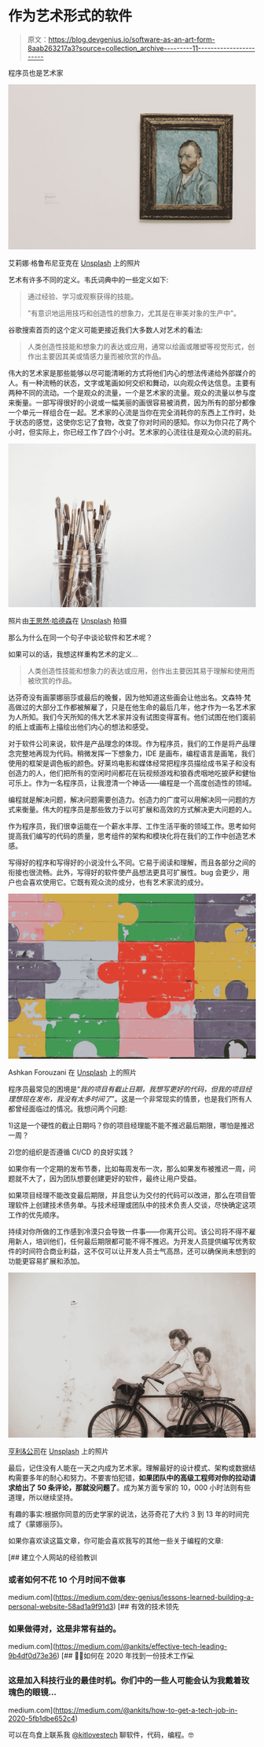 # 作为艺术形式的软件

> 原文：<https://blog.devgenius.io/software-as-an-art-form-8aab263217a3?source=collection_archive---------11----------------------->

程序员也是艺术家

![](img/e5eba9d8c8b07c0698d0acc77fc1041b.png)

艾莉娜·格鲁布尼亚克在 [Unsplash](https://unsplash.com?utm_source=medium&utm_medium=referral) 上的照片

艺术有许多不同的定义。韦氏词典中的一些定义如下:

> 通过经验、学习或观察获得的技能。
> 
> "有意识地运用技巧和创造性的想象力，尤其是在审美对象的生产中"。

谷歌搜索首页的这个定义可能更接近我们大多数人对艺术的看法:

> 人类创造性技能和想象力的表达或应用，通常以绘画或雕塑等视觉形式，创作出主要因其美或情感力量而被欣赏的作品。

伟大的艺术家是那些能够以尽可能清晰的方式将他们内心的想法传递给外部媒介的人。有一种流畅的状态，文字或笔画如何交织和舞动，以向观众传达信息。主要有两种不同的流动。一个是观众的流量，一个是艺术家的流量。观众的流量以参与度来衡量。一部写得很好的小说或一幅美丽的画很容易被消费，因为所有的部分都像一个单元一样组合在一起。艺术家的心流是当你在完全消耗你的东西上工作时，处于状态的感觉，这使你忘记了食物，改变了你对时间的感知。你以为你只花了两个小时，但实际上，你已经工作了四个小时。艺术家的心流往往是观众心流的前兆。

![](img/a8781743d597a69aa5db0496710bbece.png)

照片由[王思然·哈德森](https://unsplash.com/@hudsoncrafted?utm_source=medium&utm_medium=referral)在 [Unsplash](https://unsplash.com?utm_source=medium&utm_medium=referral) 拍摄

那么为什么在同一个句子中谈论软件和艺术呢？

如果可以的话，我想这样重构艺术的定义…

> 人类创造性技能和想象力的表达或应用，创作出主要因其易于理解和使用而被欣赏的作品。

达芬奇没有画蒙娜丽莎或最后的晚餐，因为他知道这些画会让他出名。文森特·梵高做过的大部分工作都被解雇了，只是在他生命的最后几年，他才作为一名艺术家为人所知。我们今天所知的伟大艺术家并没有试图变得富有。他们试图在他们面前的纸上或画布上描绘出他们内心的想法和感受。

对于软件公司来说，软件是产品理念的体现。作为程序员，我们的工作是将产品理念完整地再现为代码。稍微发挥一下想象力，IDE 是画布，编程语言是画笔，我们使用的框架是调色板的颜色。好莱坞电影和媒体经常把程序员描绘成书呆子和没有创造力的人，他们把所有的空闲时间都花在玩视频游戏和狼吞虎咽地吃披萨和健怡可乐上。作为一名程序员，让我澄清一个神话——编程是一个高度创造性的领域。

编程就是解决问题，解决问题需要创造力。创造力的广度可以用解决同一问题的方式来衡量。伟大的程序员是那些致力于以可扩展和高效的方式解决更大问题的人。

作为程序员，我们很幸运能在一个薪水丰厚、工作生活平衡的领域工作。思考如何提高我们编写的代码的质量，思考组件的架构和模块化将在我们的工作中创造艺术感。

写得好的程序和写得好的小说没什么不同。它易于阅读和理解，而且各部分之间的衔接也很流畅。此外，写得好的软件使产品想法更具可扩展性。bug 会更少，用户也会喜欢使用它。它既有观众流的成分，也有艺术家流的成分。

![](img/848af4553ee856821262cf5540b264eb.png)

Ashkan Forouzani 在 [Unsplash](https://unsplash.com?utm_source=medium&utm_medium=referral) 上的照片

程序员最常见的困境是“*我的项目有截止日期，我想写更好的代码，但我的项目经理想现在发布，我没有太多时间了*”。这是一个非常现实的情景，也是我们所有人都曾经面临过的情况。我想问两个问题:

1)这是一个硬性的截止日期吗？你的项目经理能不能不推迟最后期限，哪怕是推迟一周？

2)您的组织是否遵循 CI/CD 的良好实践？

如果你有一个定期的发布节奏，比如每周发布一次，那么如果发布被推迟一周，问题就不大了，因为团队想要创建更好的软件，最终让用户受益。

如果项目经理不能改变最后期限，并且您认为交付的代码可以改进，那么在项目管理软件上创建技术债务单。与技术经理或团队中的技术负责人交谈，尽快确定这项工作的优先顺序。

持续对你所做的工作感到冷漠只会导致一件事——你离开公司。该公司将不得不雇用新人，培训他们，任何最后期限都可能不得不推迟。为开发人员提供编写优秀软件的时间符合商业利益，这不仅可以让开发人员士气高昂，还可以确保尚未想到的功能更容易扩展和添加。

![](img/a788838ca4f4b6c3be8dc546fbb056cd.png)

[亨利&公司](https://unsplash.com/@hngstrm?utm_source=medium&utm_medium=referral)在 [Unsplash](https://unsplash.com?utm_source=medium&utm_medium=referral) 上的照片

最后，记住没有人能在一天之内成为艺术家。理解最好的设计模式、架构或数据结构需要多年的耐心和努力。不要害怕犯错，**如果团队中的高级工程师对你的拉动请求给出了 50 条评论，那就没问题了**。成为某方面专家的 10，000 小时法则有些道理，所以继续坚持。

有趣的事实:根据你同意的历史学家的说法，达芬奇花了大约 3 到 13 年的时间完成了《蒙娜丽莎》。

如果你喜欢读这篇文章，你可能会喜欢我写的其他一些关于编程的文章:

[](https://medium.com/dev-genius/lessons-learned-building-a-personal-website-58ad1a9f91d3) [## 建立个人网站的经验教训

### 或者如何不花 10 个月时间不做事

medium.com](https://medium.com/dev-genius/lessons-learned-building-a-personal-website-58ad1a9f91d3) [](https://medium.com/@ankits/effective-tech-leading-9b4df0d73e36) [## 有效的技术领先

### 如果做得对，这是非常有益的。

medium.com](https://medium.com/@ankits/effective-tech-leading-9b4df0d73e36) [](https://medium.com/@ankits/how-to-get-a-tech-job-in-2020-5fb1dbe652c4) [## 👏👏如何在 2020 年找到一份技术工作💻

### 这是加入科技行业的最佳时机。你们中的一些人可能会认为我戴着玫瑰色的眼镜…

medium.com](https://medium.com/@ankits/how-to-get-a-tech-job-in-2020-5fb1dbe652c4) 

可以在鸟食上联系我 [@kitlovestech](https://twitter.com/kitlovestech) 聊软件，代码，编程。🤓